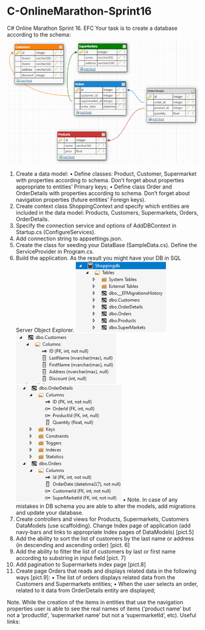 # C-OnlineMarathon-Sprint16
C# Online Marathon Sprint 16. EFC
Your task is to create a database according to the schema:
![DBschema](/images/1.png)
1.	Create a data model:
•	Define classes: Product, Customer, Supermarket with properties according to schema. Don’t forget about properties appropriate to entities’ Primary keys;
•	Define class Order and OrderDetails with properties according to schema. Don’t forget about navigation properties (future entities’ Foreign keys).
2.	Create context class ShoppingContext and specify which entities are included in the data model: Products, Customers, Supermarkets, Orders, OrderDetails.
3.	Specify the connection service and options of AddDBContext in Startup.cs (ConfigureServices).
4.	Add connection string to appsettings.json.
5.	Create the class for seeding your DataBase (SampleData.cs). Define the ServiceProvider in Program.cs.
6.	Build the application. As the result you might have your DB in SQL Server Object Explorer. 
![DB1](/images/2.png)
![DB2](/images/3.png)
![DB3](/images/4.png)
•	Note. In case of any mistakes in DB schema you are able to alter the models, add migrations and update your database.
7.	Create controllers and views for Products, Supermarkets, Customers DataModels (use scaffolding). Change Index page of application (add navy-bars and links to appropriate Index pages of DataModels) [pict.5]
8.	Add the ability to sort the list of customers by the last name or address (in descending and ascending order) [pict. 6]
9.	Add the ability to filter the list of customers by last or first name according to substring in input field [pict. 7]
10.	Add pagination to Supermarkets index page [pict.8]
11.	Create page Orders that reads and displays related data in the following ways [pict.9]:
•	The list of orders displays related data from the Customers and Supermarkets entities;
•	When the user selects an order, related to it data from OrderDetails entity are displayed;

Note. While the creation of the items in entities that use the navigation properties user is able to see the real names of items (‘product name’ but not a ‘productId’, ‘supermarket name’ but not a ‘supermarketId’, etc).
Useful links:

